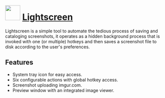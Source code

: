 # <img src="https://cdn.jsdelivr.net/gh/chocolatey/chocolatey-coreteampackages@297d72fc4fc0e45b5943743a659bdccc79dbd985/icons/lightscreen.png" width="48" height="48"/> [Lightscreen](https://chocolatey.org/packages/lightscreen)

Lightscreen is a simple tool to automate the tedious process of saving and cataloging screenshots, it operates as a hidden background process that is invoked with one (or multiple) hotkeys and then saves a screenshot file to disk according to the user's preferences.

## Features

* System tray icon for easy access.
* Six configurable actions with global hotkey access.
* Screenshot uploading imgur.com.
* Preview window with an integrated image viewer.
